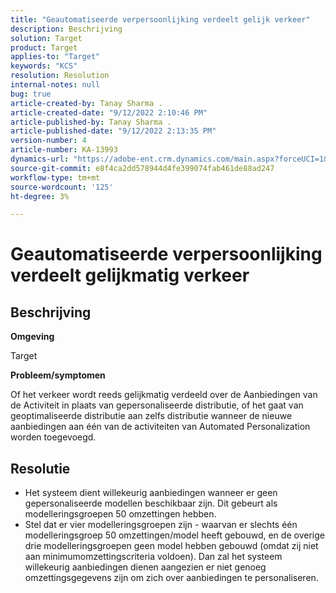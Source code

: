 ```yaml
---
title: "Geautomatiseerde verpersoonlijking verdeelt gelijk verkeer"
description: Beschrijving
solution: Target
product: Target
applies-to: "Target"
keywords: "KCS"
resolution: Resolution
internal-notes: null
bug: true
article-created-by: Tanay Sharma .
article-created-date: "9/12/2022 2:10:46 PM"
article-published-by: Tanay Sharma .
article-published-date: "9/12/2022 2:13:35 PM"
version-number: 4
article-number: KA-13993
dynamics-url: "https://adobe-ent.crm.dynamics.com/main.aspx?forceUCI=1&pagetype=entityrecord&etn=knowledgearticle&id=e6ab04b1-a432-ed11-9db1-002248086735"
source-git-commit: e8f4ca2dd578944d4fe399074fab461de88ad247
workflow-type: tm+mt
source-wordcount: '125'
ht-degree: 3%

---
```


# Geautomatiseerde verpersoonlijking verdeelt gelijkmatig verkeer

## Beschrijving


<b>Omgeving</b>

Target



<b>Probleem/symptomen</b>

Of het verkeer wordt reeds gelijkmatig verdeeld over de Aanbiedingen van de Activiteit in plaats van gepersonaliseerde distributie, of het gaat van geoptimaliseerde distributie aan zelfs distributie wanneer de nieuwe aanbiedingen aan één van de activiteiten van Automated Personalization worden toegevoegd.


## Resolutie


- Het systeem dient willekeurig aanbiedingen wanneer er geen gepersonaliseerde modellen beschikbaar zijn. Dit gebeurt als modelleringsgroepen 50 omzettingen hebben.
- Stel dat er vier modelleringsgroepen zijn - waarvan er slechts één modelleringsgroep 50 omzettingen/model heeft gebouwd, en de overige drie modelleringsgroepen geen model hebben gebouwd (omdat zij niet aan minimumomzettingscriteria voldoen). Dan zal het systeem willekeurig aanbiedingen dienen aangezien er niet genoeg omzettingsgegevens zijn om zich over aanbiedingen te personaliseren.

